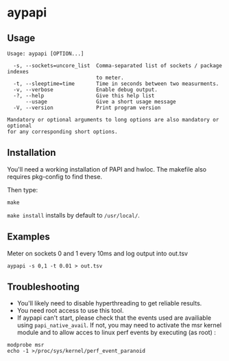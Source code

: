 # aypapi

## Usage
~~~~
Usage: aypapi [OPTION...]

  -s, --sockets=uncore_list  Comma-separated list of sockets / package indexes
                             to meter.
  -t, --sleeptime=time       Time in seconds between two measurments.
  -v, --verbose              Enable debug output.
  -?, --help                 Give this help list
      --usage                Give a short usage message
  -V, --version              Print program version

Mandatory or optional arguments to long options are also mandatory or optional
for any corresponding short options.
~~~~

## Installation
You'll need a working installation of PAPI and hwloc. The makefile also requires pkg-config to find these.

Then type:
~~~~
make
~~~~

`make install` installs by default to `/usr/local/`.

## Examples
Meter on sockets 0 and 1 every 10ms and log output into out.tsv
~~~~
aypapi -s 0,1 -t 0.01 > out.tsv 
~~~~

## Troubleshooting
  - You'll likely need to disable hyperthreading to get reliable results.
  - You need root access to use this tool.
  - If aypapi can't start, please check that the events used are availiable using `papi_native_avail`. If not, you may need to activate the msr kernel module and to allow acces to linux perf events by executing (as root) :
  ~~~~
  modprobe msr
  echo -1 >/proc/sys/kernel/perf_event_paranoid
  ~~~~
